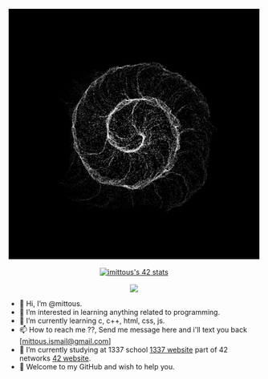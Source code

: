 
</p>
<p align="center">  
<img src ="https://github.com/mittous/mittous/blob/main/87d3df2d5e7d37283e0e56b32d55a8a2.gif">
<p align="center">
<a href="https://github.com/oakoudad/badge42"><img src="https://badge.mediaplus.ma/levi/imittous" alt="imittous's 42 stats" /></a>
<p align="center">
<a href="https://github.com/mittous?tab=repositories](https://github.com/mittous?tab=repositories">
  <img align="center" src="https://github-readme-stats.vercel.app/api/top-langs/?username=mittous&theme=dark"/>
</a>
</p>


- 👋 Hi, I’m @mittous.
- 👀 I’m interested in learning anything related to programming.
- 🌱 I’m currently learning c, c++, html, css, js.
- 📫 How to reach me ??, Send me message here and i'll text you back [mittous.ismail@gmail.com]
- 🏫 I’m currently studying at 1337 school [1337 website](https://1337.ma/en/) part of 42 networks [42 website](https://42.fr/en/network-42/).
- 👐 Welcome to my GitHub and wish to help you.
